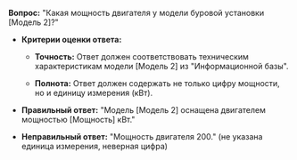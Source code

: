 **Вопрос:** "Какая мощность двигателя у модели буровой установки [Модель 2]?"

- **Критерии оценки ответа:**

    - **Точность:** Ответ должен соответствовать техническим характеристикам модели [Модель 2] из "Информационной базы".

    - **Полнота:** Ответ должен содержать не только цифру мощности, но и единицу измерения (кВт).

- **Правильный ответ:** "Модель [Модель 2] оснащена двигателем мощностью [Мощность] кВт."

- **Неправильный ответ:** "Мощность двигателя 200." (не указана единица измерения, неверная цифра)